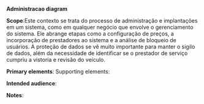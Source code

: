 **Administracao diagram**

**Scope**:Este contexto se trata do processo de administração e implantações em um sistema, como em qualquer negócio que envolve o gerenciamento do sistema. Ele abrange etapas como a configuração de preços, a incorporação de prestadores ao sistema e a análise de bloqueio de usuários. A proteção de dados se vê muito importante para manter o sigilo de dados, além da necessidade de identificar se o prestador de serviço cumpriu a vistoria e revisão do veículo.

**Primary elements**:
Supporting elements:

**Intended audience**: 

**Notes**: